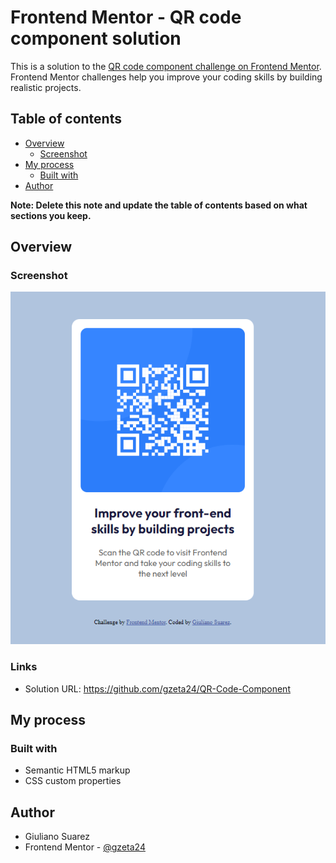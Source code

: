 # Frontend Mentor - QR code component solution

This is a solution to the [QR code component challenge on Frontend Mentor](https://www.frontendmentor.io/challenges/qr-code-component-iux_sIO_H). Frontend Mentor challenges help you improve your coding skills by building realistic projects. 

## Table of contents

- [Overview](#overview)
  - [Screenshot](#screenshot)
- [My process](#my-process)
  - [Built with](#built-with)
- [Author](#author)

**Note: Delete this note and update the table of contents based on what sections you keep.**

## Overview

### Screenshot

![solution-screenshot](./screenshot.png)

### Links

- Solution URL: https://github.com/gzeta24/QR-Code-Component

## My process

### Built with

- Semantic HTML5 markup
- CSS custom properties

## Author

- Giuliano Suarez
- Frontend Mentor - [@gzeta24](https://www.frontendmentor.io/profile/gzeta24)
